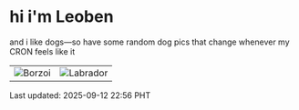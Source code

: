 # hi i'm Leoben

and i like dogs—so have some random dog pics that change whenever my CRON feels like it

|  |  |
|--------|----------|
| ![Borzoi](https://random-dog-vercel.vercel.app/api/random-borzoi?v=1757688980) | ![Labrador](https://random-dog-vercel.vercel.app/api/random-labrador?v=1757688980) |

Last updated: 2025-09-12 22:56 PHT
